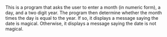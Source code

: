 This is a program that asks the user to enter a month (in numeric form), a day, and a two
digit year. The program then determine whether the month times the day is equal 
to the year. If so, it displays a message saying the date is magical. Otherwise, it
displays a message saying the date is not magical.
